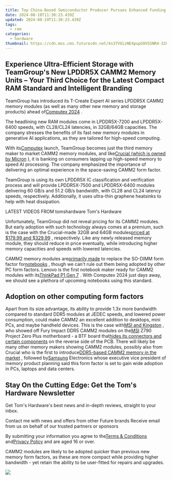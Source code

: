 ```yaml
---
title: Top China-Based Semiconductor Producer Pursues Enhanced Funding for $19.5 Billion Goal, IPO Deferred
date: 2024-08-18T11:30:23.439Z
updated: 2024-08-19T11:30:23.439Z
tags:
  - ram
categories:
  - hardware
thumbnail: https://cdn.mos.cms.futurecdn.net/kn37VUizNE4pupG9VSSNR4-320-80.jpg
---
```


## Experience Ultra-Efficient Storage with TeamGroup's New LPDDR5X CAMM2 Memory Units – Your Third Choice for the Latest Compact RAM Standard and Intelligent Branding

TeamGroup has introduced its T-Create Expert AI series LPDDR5X CAMM2 memory modules (as well as many other new memory and storage products) ahead of[Computex 2024](https://tools.techidaily.com) .

 The headlining new RAM modules come in LPDDR5X-7200 and LPDDR5X-6400 speeds, with CL28/CL24 latencies, in 32GB/64GB capacities. The company stresses the benefits of its fast new memory modules in generative AI applications, as they are tailored for high-speed computing.

 With its[Computex](https://tools.techidaily.com) launch, TeamGroup becomes just the third memory maker to market CAMM2 memory modules, and like[Crucial (which is owned by Micron](https://investors.micron.com/news-releases/news-release-details/micron-delivers-crucial-lpcamm2-lpddr5x-memory-new-ai-ready) ), it is banking on consumers lapping up high-speed memory to speed AI processing. The company emphasized the importance of delivering an optimal experience in the space-saving CAMM2 form factor.

 TeamGroup is using its own LPDDR5X IC classification and verification process and will provide LPDDR5X-7500 and LPDDR5X-6400 modules delivering 60 GB/s and 51.2 GB/s bandwidth, with CL28 and CL24 latency speeds, respectively. Additionally, it uses ultra-thin graphene heatsinks to help with heat dissipation.

 LATEST VIDEOS FROM tomshardware Tom's Hardware

 Unfortunately, TeamGroup did not reveal pricing for its CAMM2 modules. But early adoption with such technology always comes at a premium, such is the case with the Crucial-made 32GB and 64GB modules[priced at $179.99 and $329.99](https://tools.techidaily.com) , respectively. Like any newly released memory module, they should reduce in price eventually, while introducing higher memory capacities and speeds with lowered latencies.

 CAMM2 memory modules are[primarily made](https://tools.techidaily.com) to replace the SO-DIMM form factor for[notebooks](https://tools.techidaily.com) , though we can't rule out them being adopted by other PC form factors. Lenovo is the first notebook maker ready for CAMM2 modules with its[ThinkPad P1 Gen 7](https://tools.techidaily.com) . With Computex 2024 just days away, we should see a plethora of upcoming notebooks using this standard.

## Adoption on other computing form factors

 Apart from its size advantage, its ability to provide 1.3x more bandwidth compared to standard DDR5 modules at JEDEC speeds, and lowered power consumption, could make CAMM2 an excellent addition to desktops, mini PCs, and maybe handheld devices. This is the case with[MSI and Kingston](https://tools.techidaily.com) , who showed off Fury Impact DDR5 CAMM2 modules on the[MSI](https://tools.techidaily.com) Z790 Project Zero Plus motherboard - a BTF board that[hides its connectors and certain components](https://tools.techidaily.com) on the reverse side of the PCB. There will likely be many other memory makers showing CAMM2 modules, possibly also from Crucial who is the first to introduce[DDR5-based CAMM2 memory in the market](https://tools.techidaily.com) , followed by[Samsung](https://tools.techidaily.com) Electronics whose executive vice president of memory product planning said this form factor is set to gain wide adoption in PCs, laptops and data centers.

## Stay On the Cutting Edge: Get the Tom's Hardware Newsletter

 Get Tom's Hardware's best news and in-depth reviews, straight to your inbox.

 Contact me with news and offers from other Future brands  Receive email from us on behalf of our trusted partners or sponsors

 By submitting your information you agree to the[Terms & Conditions](https://futureplc.com/terms-conditions/) and[Privacy Policy](https://futureplc.com/privacy-policy/) and are aged 16 or over.

 CAMM2 modules are likely to be adopted quicker than previous new memory form factors, as these are more compact while providing higher bandwidth - yet retain the ability to be user-fitted for repairs and upgrades.

<ins class="adsbygoogle"
     style="display:block"
     data-ad-format="autorelaxed"
     data-ad-client="ca-pub-7571918770474297"
     data-ad-slot="1223367746"></ins>



<ins class="adsbygoogle"
     style="display:block"
     data-ad-client="ca-pub-7571918770474297"
     data-ad-slot="8358498916"
     data-ad-format="auto"
     data-full-width-responsive="true"></ins>



<!-- affiliate ads begin -->
<a href="https://estore.winxdvd.com/order/checkout.php?PRODS=12653853&QTY=1&AFFILIATE=108875&CART=1"><img src="https://secure.avangate.com/images/merchant/bcb41ccdc4363c6848a1d760f26c28a0/products/14_videoproc-converter-ai-box.png" border="0"></a>
<!-- affiliate ads end -->